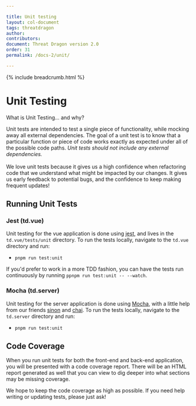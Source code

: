 ```yaml
---

title: Unit testing
layout: col-document
tags: threatdragon
author:
contributors:
document: Threat Dragon version 2.0
order: 31
permalink: /docs-2/unit/

---
```


{% include breadcrumb.html %}
# Unit Testing

<div class="card">
  <div class="card-header">
    What is Unit Testing... and why?
  </div>
  <div class="card-body">
    <p class="card-text">
        Unit tests are intended to test a single piece of functionality, while mocking away all external dependencies.  The goal of a unit test is to know that a particular function or piece of code works exactly as expected under all of the possible code paths.  <em>Unit tests should not include any external dependencies.</em>
        <br />
        <br />
        We love unit tests because it gives us a high confidence when refactoring code that we understand what might be impacted by our changes.  It gives us early feedback to potential bugs, and the confidence to keep making frequent updates!
    </p>
  </div>
</div>


## Running Unit Tests

### Jest (td.vue)
Unit testing for the vue application is done using [jest](https://jestjs.io/), and lives in the `td.vue/tests/unit` directory.
To run the tests locally, navigate to the `td.vue` directory and run:
- `pnpm run test:unit`

If you'd prefer to work in a more TDD fashion, you can have the tests run continuously by running `ppnpm run test:unit -- --watch`.

### Mocha (td.server)
Unit testing for the server application is done using [Mocha](https://mochajs.org/),
with a little help from our friends [sinon](https://sinonjs.org/) and [chai](https://www.chaijs.com/).  To run the tests locally, navigate to the `td.server` directory and run:
- `pnpm run test:unit`

## Code Coverage
When you run unit tests for both the front-end and back-end application, you will be presented with a code coverage report.
There will be an HTML report generated as well that you can view to dig deeper into what sections may be missing coverage.

We hope to keep the code coverage as high as possible.  If you need help writing or updating tests, please just ask!
